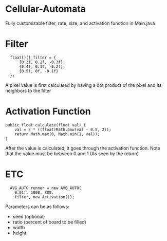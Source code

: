 # Cellular-Automata

Fully customizable filter, rate, size, and activation function in Main.java

# Filter
      float[][] filter = {
          {0.3f, 0.2f, -0.3f}, 
          {0.4f, 0.1f, -0.2f},
          {0.5f, 0f, -0.1f}
      };
      
A pixel value is first calculated by having a dot product of the pixel and its neighbors to the filter

# Activation Function
    public float calculate(float val) {
        val = 2 * ((float)Math.pow(val - 0.5, 2));
        return Math.max(0, Math.min(1, val));
    }

After the value is calculated, it goes through the activation function. Note that the value must be between 0 and 1 (As seen by the return)

# ETC
      AVG_AUTO runner = new AVG_AUTO( 
        0.01f, 1000, 800, 
        filter, new Activation());

Parameters can be as follows:
- seed (optional)
- ratio (percent of board to be filled)
- width
- height
